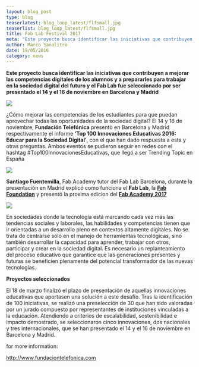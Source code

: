 ```yaml
---
layout: blog_post
type: blog
teaserlatest: blog_loop_latest/flfsmall.jpg
teaserlist: blog_loop_latest/flfsmall.jpg
title: Fab Lab Festival 2017
meta: "Este proyecto busca identificar las iniciativas que contribuyen a mejorar las competencias digitales de los alumnos y a prepararles para trabajar en la sociedad digital del futuro y el Fab Lab fue seleccionado por ser presentado el 14 y el 16 de noviembre en Barcelona y Madrid"
author: Marco Sanalitro
date: 19/05/2016
category: news
---
```


<strong>Este proyecto busca identificar las iniciativas que contribuyen a mejorar las competencias digitales de los alumnos y a prepararles para trabajar en la sociedad digital del futuro y el Fab Lab fue seleccionado por ser presentado el 14 y el 16 de noviembre en Barcelona y Madrid</strong><br>

<img src= "http://www.fablabbcn.org/img/blog/blog_loop_latest/fls1.jpg" align="middle"> 
<br>

¿Cómo mejorar las competencias de los estudiantes para que puedan aprovechar todas las oportunidades de la sociedad digital? El 14 y 16 de noviembre, <strong>Fundación Telefónica</strong> presentò en Barcelona y Madrid respectivamente el informe <strong>‘Top 100 Innovaciones Educativas 2016: Educar para la Sociedad Digital’</strong>, con el que han dado respuesta a esta y otras preguntas. Ambos eventos se pudieron seguir en redes con el hashtag #Top100InnovacionesEducativas, que llegó a ser Trending Topic en España<br>

<img src= "http://www.fablabbcn.org/img/blog/blog_loop_latest/fls2.jpg" align="middle"> 
<br>

<strong>Santiago Fuentemilla</strong>, Fab Academy tutor del Fab Lab Barcelona, durante la presentación en Madrid explicó como funciona el <strong>Fab Lab</strong>, la <strong><a href="http://www.fabfoundation.org/?_ga=1.129159246.351943665.1481728902">Fab Foundation</a></strong> y presentó la proxima edicion del <strong><a href="http://fabacademy.org/">Fab Academy 2017</a></strong><br>

<img src= "http://www.fablabbcn.org/img/blog/blog_loop_latest/fls3.jpg" align="middle"> 
<br>

En sociedades donde la tecnología está marcando cada vez más las tendencias sociales y laborales, las habilidades y competencias tienen que ir orientadas a un desarrollo pleno en contextos altamente digitales. No se trata de centrarse sólo en el manejo de herramientas tecnológicas, sino también desarrollar la capacidad para aprender, trabajar con otros, participar y crear en la sociedad digital. Es necesario un replanteamiento del proceso educativo que garantice que las generaciones presentes y futuras se beneficien plenamente del potencial transformador de las nuevas tecnologías.<br>

<strong>Proyectos seleccionados</strong><br>

El 18 de marzo finalizó el plazo de presentación de aquellas innovaciones educativas que aportasen una solución a este desafío. Tras la identificación de 100 iniciativas, se realizó una preselección de 30 que han sido valoradas por un jurado compuesto por representantes de instituciones vinculadas a la educación. Atendiendo a criterios de escalabilidad, sostenibilidad e impacto demostrado, se seleccionaron cinco innovaciones, dos nacionales y tres internacionales, que se han presentado el 14 y el 16 de noviembre en Barcelona y Madrid.<br>

for more information: <br>

<a href="http://www.fundaciontelefonica.com/educacion_innovacion/desafio_educacion/">http://www.fundaciontelefonica.com</a> <br>




